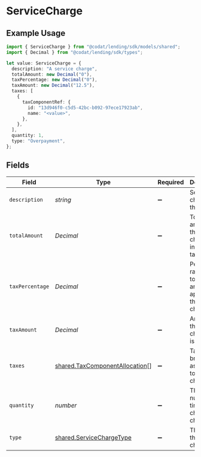 # ServiceCharge

## Example Usage

```typescript
import { ServiceCharge } from "@codat/lending/sdk/models/shared";
import { Decimal } from "@codat/lending/sdk/types";

let value: ServiceCharge = {
  description: "A service charge",
  totalAmount: new Decimal("0"),
  taxPercentage: new Decimal("0"),
  taxAmount: new Decimal("12.5"),
  taxes: [
    {
      taxComponentRef: {
        id: "13d946f0-c5d5-42bc-b092-97ece17923ab",
        name: "<value>",
      },
    },
  ],
  quantity: 1,
  type: "Overpayment",
};
```

## Fields

| Field                                                                                   | Type                                                                                    | Required                                                                                | Description                                                                             | Example                                                                                 |
| --------------------------------------------------------------------------------------- | --------------------------------------------------------------------------------------- | --------------------------------------------------------------------------------------- | --------------------------------------------------------------------------------------- | --------------------------------------------------------------------------------------- |
| `description`                                                                           | *string*                                                                                | :heavy_minus_sign:                                                                      | Service charges for this order.                                                         | A service charge                                                                        |
| `totalAmount`                                                                           | *Decimal*                                                                               | :heavy_minus_sign:                                                                      | Total amount of the service charge, including tax.                                      | 0                                                                                       |
| `taxPercentage`                                                                         | *Decimal*                                                                               | :heavy_minus_sign:                                                                      | Percentage rate (from 0 to 100) of any tax applied to the service charge.               | 0                                                                                       |
| `taxAmount`                                                                             | *Decimal*                                                                               | :heavy_minus_sign:                                                                      | Amount of the service charge that is tax.                                               | 0                                                                                       |
| `taxes`                                                                                 | [shared.TaxComponentAllocation](../../../sdk/models/shared/taxcomponentallocation.md)[] | :heavy_minus_sign:                                                                      | Taxes breakdown as applied to service charges.                                          |                                                                                         |
| `quantity`                                                                              | *number*                                                                                | :heavy_minus_sign:                                                                      | The number of times the charge is charged.                                              | 1                                                                                       |
| `type`                                                                                  | [shared.ServiceChargeType](../../../sdk/models/shared/servicechargetype.md)             | :heavy_minus_sign:                                                                      | The type of the service charge.                                                         | Overpayment                                                                             |
